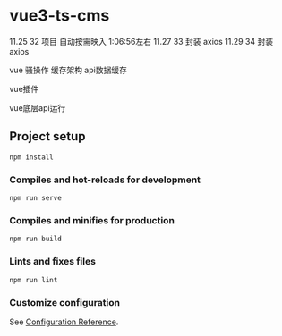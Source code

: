 # vue3-ts-cms
11.25 32 项目 自动按需映入 1:06:56左右
11.27 33 封装 axios
11.29 34 封装 axios

vue 骚操作
缓存架构 
  api数据缓存

vue插件

vue底层api运行


## Project setup

```
npm install
```

### Compiles and hot-reloads for development

```
npm run serve
```

### Compiles and minifies for production

```
npm run build
```

### Lints and fixes files

```
npm run lint
```

### Customize configuration

See [Configuration Reference](https://cli.vuejs.org/config/).
